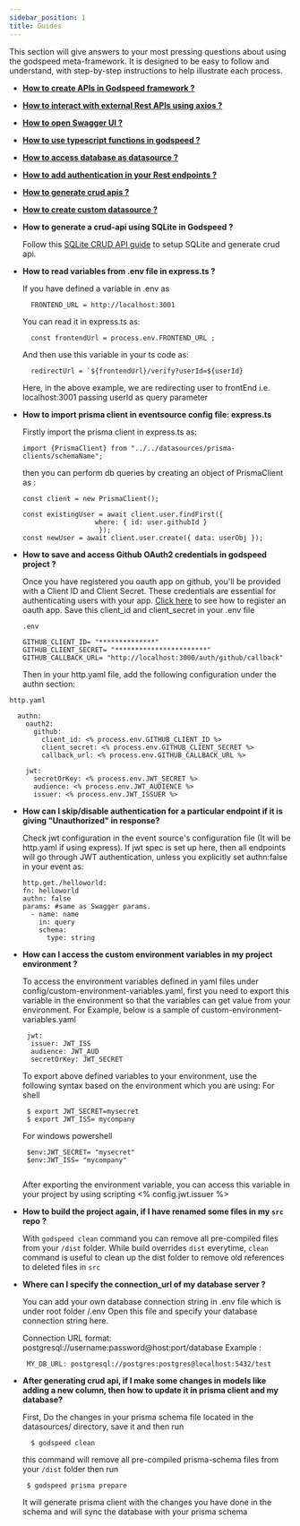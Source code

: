 ```yaml
---
sidebar_position: 1
title: Guides
---
```


This section will give answers to your most pressing questions about using the godspeed meta-framework. 
It is designed to be easy to follow and understand, with step-by-step instructions to help illustrate each process.

- **[How to create APIs in Godspeed framework ?](/docs/microservices-framework/how-to/create-api)**

- **[How to interact with external Rest APIs using axios ?](/docs/microservices-framework/how-to/axios-apis)**

- **[How to open Swagger UI ?](/docs/microservices-framework/guide/get-started#step-3-test-the-helloworld-api)**

- **[How to use typescript functions in godspeed ?](/docs/microservices-framework/workflows/native-language-functions)**

- **[How to access database as datasource ?](/docs/microservices-framework/databases/Overview)**

- **[How to add authentication in your Rest endpoints ?](/docs/microservices-framework/authentication/jwt-authentication)**

- **[How to generate crud apis ?](/docs/microservices-framework/CRUD_API)**

- **[ How to create custom datasource ?](/docs/microservices-framework/datasources/create-custom-datasource)**

<!-- - **How to handle callbacks and callback url as http endpoint ?**
 -->



- **How to generate a crud-api using SQLite in Godspeed ?**

  Follow this [SQLite CRUD API guide](https://godspeed.systems/docs/microservices-framework/databases/SQLite) to setup SQLite and generate crud api. 


- **How to read variables from .env file in express.ts ?**

  If you have defined a variable in .env as
  ```
    FRONTEND_URL = http://localhost:3001
  ```
  You can read it in express.ts as:
  ```
    const frontendUrl = process.env.FRONTEND_URL ;
  ```
  And then use this variable in your ts code as:
  ```
    redirectUrl = `${frontendUrl}/verify?userId=${userId}
  ```
  Here, in the above example, we are redirecting user to frontEnd i.e. localhost:3001 passing userId as query parameter 

- **How to import prisma client in eventsource config file: express.ts**  

  Firstly import the prisma client in express.ts as:
  ```
  import {PrismaClient} from "../../datasources/prisma-clients/schemaName";
  ```
  then you can perform db queries by creating an object of PrismaClient as :
  ```
  const client = new PrismaClient();

  const existingUser = await client.user.findFirst({
       			 	where: { id: user.githubId }
     				 });
  const newUser = await client.user.create({ data: userObj });
  ```

- **How to save and access Github OAuth2 credentials in godspeed project ?**

  Once you have registered you oauth app on github, you'll be provided with a Client ID and Client Secret. These credentials are essential for authenticating users with your app. [Click here](https://docs.github.com/en/apps/oauth-apps/building-oauth-apps/creating-an-oauth-app) to see how to register an oauth app.
  Save this client_id and client_secret in your .env file
  ```
  .env

  GITHUB_CLIENT_ID= "**************"  
  GITHUB_CLIENT_SECRET= "***********************"  
  GITHUB_CALLBACK_URL= "http://localhost:3000/auth/github/callback"

  ```
  Then in your http.yaml file, add the following configuration under the authn section:
```
http.yaml

  authn:
    oauth2:
      github:
        client_id: <% process.env.GITHUB_CLIENT_ID %>  
        client_secret: <% process.env.GITHUB_CLIENT_SECRET %>    
        callback_url: <% process.env.GITHUB_CALLBACK_URL %>

    jwt:
      secretOrKey: <% process.env.JWT_SECRET %>  
      audience: <% process.env.JWT_AUDIENCE %>     
      issuer: <% process.env.JWT_ISSUER %>   
```

- **How can I skip/disable authentication for a particular endpoint if it is giving "Unauthorized" in response?**

  Check jwt configuration in the event source's configuration file (It will be http.yaml if using express). If jwt spec is set up here, then all endpoints will go through JWT authentication, unless you explicitly set authn:false in your event as:
  ```
  http.get./helloworld:
  fn: helloworld
  authn: false
  params: #same as Swagger params.
    - name: name
      in: query
      schema:
        type: string
  ```

- **How can I access the custom environment variables in my project environment ?**

  To access the environment variables defined in yaml files under config/custom-environment-variables.yaml, first
  you need to export this variable in the environment so that the variables can get value from your environment.
  For Example, below is a sample of custom-environment-variables.yaml 
  ```
   jwt:
    issuer: JWT_ISS
    audience: JWT_AUD
    secretOrKey: JWT_SECRET
  ```
  To export above defined variables to your environment, use the following syntax based on the environment which you are using:
  For shell
   ```
    $ export JWT_SECRET=mysecret
    $ export JWT_ISS= mycompany
   ```
  For windows powershell
   ```
    $env:JWT_SECRET= "mysecret"
    $env:JWT_ISS= "mycompany"
     
   ```
  After exporting the environment variable, you can access this variable in your project by using 
  scripting <% config.jwt.issuer %>

- **How to build the project again, if I have renamed some files in my `src` repo ?**

  With `godspeed clean` command you can remove all pre-compiled files from your `/dist` folder. While build overrides `dist` everytime, `clean` command is useful to clean up the  dist folder to remove old references to deleted files in `src`

- **Where can I specify the connection_url of my database server ?**
 
  You can add your own database connection string in .env file which is under root folder /.env
  Open this file and specify your database connection string here.

  Connection URL format: postgresql://username:password@host:port/database
  Example : 
   ```
    MY_DB_URL: postgresql://postgres:postgres@localhost:5432/test
   ```

- **After generating crud api, if I make some changes in models like adding a new   column, then how to update it in prisma client and my database?**

  First, Do the changes in your prisma schema file located in the datasources/ directory, save it and then run 
   ``` 
     $ godspeed clean
   ```
  this command will remove all pre-compiled prisma-schema files from your `/dist` folder then run
   ```
    $ godspeed prisma prepare
   ```
  It will generate prisma client with the changes you have done in the schema and will sync the database with your  prisma schema
